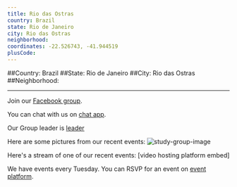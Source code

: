 ```yaml
---
title: Rio das Ostras
country: Brazil
state: Rio de Janeiro
city: Rio das Ostras
neighborhood: 
coordinates: -22.526743, -41.944519
plusCode:
---
```


##Country: Brazil
##State: Rio de Janeiro
##City: Rio das Ostras
##Neighborhood: 
*****
Join our [Facebook group](https://www.facebook.com/groups/free.code.camp.rio.das.ostras).

You can chat with us on [chat app]().

Our Group leader is [leader]()

Here are some pictures from our recent events:
![study-group-image]()

Here's a stream of one of our recent events:
[video hosting platform embed]

We have events every Tuesday. You can RSVP for an event on [event platform]().

